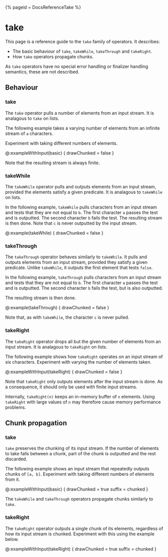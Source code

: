 {%
  pageid = DocsReferenceTake
%}

# take

This page is a reference guide to the `take` family of operators. It describes:

 - The basic behaviour of `take`, `takeWhile`, `takeThrough` and `takeRight`.
 - How `take` operators propagate chunks.

As `take` operators have no special error handling or finalizer handling semantics, these are not described.

## Behaviour

### take

The `take` operator pulls a number of elements from an input stream. It is analagous to `take` on lists.

The following example takes a varying number of elements from an infinite stream of `a` characters.

Experiment with taking different numbers of elements.

@:exampleWithInput(basic) {
  drawChunked = false
}

Note that the resulting stream is always finite.

### takeWhile

The `takeWhile` operator pulls and outputs elements from an input stream, provided the elements satisfy a given predicate. It is analagous to `takeWhile` on lists.

In the following example, `takeWhile` pulls characters from an input stream and tests that they are not equal to `b`. The first character `a` passes the test and is outputted. The second character `b` fails the test. The resulting stream is then done. Note that `c` is never outputted by the input stream.

@:example(takeWhile) {
  drawChunked = false
}

### takeThrough

The `takeThrough` operator behaves similarly to `takeWhile`. It pulls and outputs elements from an input stream, provided they satisfy a given predicate. Unlike `takeWhile`, it outputs the first element that tests `false`.

In the following example, `takeThrough` pulls characters from an input stream and tests that they are not equal to `b`. The first character `a` passes the test and is outputted. The second character `b` fails the test, but is also outputted. 

The resulting stream is then done. 

@:example(takeThrough) {
  drawChunked = false
}

Note that, as with `takeWhile`, the character `c` is never pulled.

### takeRight

The `takeRight` operator drops all but the given number of elements from an input stream. It is analagous to `takeRight` on lists.

The following example shows how `takeRight` operates on an input stream of six characters. Experiment with varying the number of elements taken.

@:exampleWithInput(takeRight) {
  drawChunked = false
}

Note that `takeRight` only outputs elements after the input stream is done. As a consequence, it should only be used with finite input streams. 

Internally, `takeRight(n)` keeps an in-memory buffer of `n` elements. Using `takeRight` with large values of `n` may therefore cause memory performance problems.

## Chunk propagation

### take

`take` preserves the chunking of its input stream. If the  number of elements to take falls between a chunk, part of the chunk is outputted and the rest discarded.

The following example shows an input stream that repeatedly outputs chunks of `[a, b]`. Experiment with taking different numbers of elements from it.

@:exampleWithInput(basic) {
  drawChunked = true
  suffix = chunked
}

The `takeWhile` and `takeThrough` operators propagate chunks similarly to `take`.

### takeRight

The `takeRight` operator outputs a single chunk of its elements, regardless of how its input stream is chunked. Experiment with this using the example below.

@:exampleWithInput(takeRight) {
  drawChunked = true
  suffix = chunked
}

